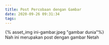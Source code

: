 ```yaml
---
title: Post Percobaan dengan Gambar
date: 2020-09-26 09:31:34
tags:
---
```



{% asset_img ini-gambar.jpeg "gambar dunia"%}
\
Nah ini merupakan post dengan gambar
Netah
